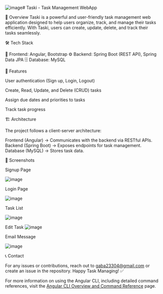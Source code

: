 ![image](https://github.com/user-attachments/assets/91a52ccb-4257-46c2-a460-e8dec74dfdab)# Taski - Task Management WebApp

📌 Overview
Taski is a powerful and user-friendly task management web application designed to help users organize, track, and manage their tasks efficiently. With Taski, users can create, update, delete, and track their tasks seamlessly.

🛠 Tech Stack

🎨 Frontend: Angular, Bootstrap
⚙️ Backend: Spring Boot (REST API), Spring Data JPA
🗄 Database: MySQL

🚀 Features

User authentication (Sign up, Login, Logout)

Create, Read, Update, and Delete (CRUD) tasks

Assign due dates and priorities to tasks

Track task progress

🏗 Architecture

The project follows a client-server architecture:

Frontend (Angular) → Communicates with the backend via RESTful APIs.
Backend (Spring Boot) → Exposes endpoints for task management.
Database (MySQL) → Stores task data.

📸 Screenshots

Signup Page

![image](https://github.com/user-attachments/assets/3bb599b9-de98-4bb4-a624-a9c771951b2e)

Login Page

![image](https://github.com/user-attachments/assets/ae80340e-f8f9-4134-98b9-e612401facca)

Task List

![image](https://github.com/user-attachments/assets/93020549-929f-4d7c-aa59-742bac17876e)

Edit Task
![image](https://github.com/user-attachments/assets/dfc52bf5-c65e-4b9a-aa81-d83f119a77ae)

Email Message

![image](https://github.com/user-attachments/assets/7159743c-f084-4b23-86eb-855af6508e82)

📞 Contact

For any issues or contributions, reach out to gaba23304@gmail.com or create an issue in the repository.
Happy Task Managing! ✅

For more information on using the Angular CLI, including detailed command references, visit the [Angular CLI Overview and Command Reference](https://angular.dev/tools/cli) page.
